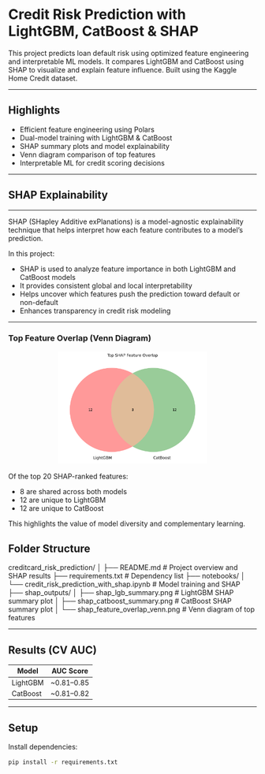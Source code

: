 # Credit Risk Prediction with LightGBM, CatBoost & SHAP

This project predicts loan default risk using optimized feature engineering and interpretable ML models. It compares LightGBM and CatBoost using SHAP to visualize and explain feature influence. Built using the Kaggle Home Credit dataset.

---

## Highlights

- Efficient feature engineering using Polars
- Dual-model training with LightGBM & CatBoost
- SHAP summary plots and model explainability
- Venn diagram comparison of top features
- Interpretable ML for credit scoring decisions

---

## SHAP Explainability

---

SHAP (SHapley Additive exPlanations) is a model-agnostic explainability technique that helps interpret how each feature contributes to a model’s prediction.

In this project:
- SHAP is used to analyze feature importance in both LightGBM and CatBoost models
- It provides consistent global and local interpretability
- Helps uncover which features push the prediction toward default or non-default
- Enhances transparency in credit risk modeling

---

### Top Feature Overlap (Venn Diagram)

<p align="center">
  <img src="shap_outputs/shap_feature_overlap_venn.png" width="60%">
</p>

Of the top 20 SHAP-ranked features:
- 8 are shared across both models
- 12 are unique to LightGBM
- 12 are unique to CatBoost  

This highlights the value of model diversity and complementary learning.

## Folder Structure

creditcard_risk_prediction/ │ ├── README.md # Project overview and SHAP results ├── requirements.txt # Dependency list ├── notebooks/ │ └── credit_risk_prediction_with_shap.ipynb # Model training and SHAP ├── shap_outputs/ │ ├── shap_lgb_summary.png # LightGBM SHAP summary plot │ ├── shap_catboost_summary.png # CatBoost SHAP summary plot │ └── shap_feature_overlap_venn.png # Venn diagram of top features


---

## Results (CV AUC)

| Model     | AUC Score     |
|-----------|---------------|
| LightGBM  | ~0.81–0.85    |
| CatBoost  | ~0.81–0.82    |

---

## Setup

Install dependencies:

```bash
pip install -r requirements.txt
